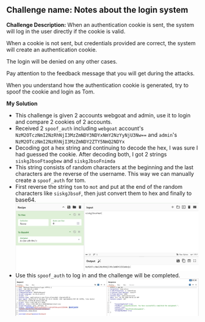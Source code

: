 ## Challenge name: Notes about the login system

**Challenge Description:**
When an authentication cookie is sent, the system will log in the user directly if the cookie is valid.

When a cookie is not sent, but credentials provided are correct, the system will create an authentication cookie.

The login will be denied on any other cases.

Pay attention to the feedback message that you will get during the attacks.

When you understand how the authentication cookie is generated, try to spoof the cookie and login as Tom.

**My Solution**
- This challenge is given 2 accounts webgoat and admin, use it to login and compare 2 cookies of 2 accounts.
- Received 2 `spoof_auth` including `webgoat` account's `NzM2OTczNmI2NzRhNjI3MzZmNDY3NDYxNmY2NzYyNjU3Nw==` and `admin`'s `NzM2OTczNmI2NzRhNjI3MzZmNDY2ZTY5NmQ2NDYx`
- Decoding got a hex string and continuing to decode the hex, I was sure I had guessed the cookie. After decoding both, I got 2 strings `siskgJbsoFtaogbew` and `siskgJbsoFnimda`
- This string consists of random characters at the beginning and the last characters are the reverse of the username. This way we can manually create a `spoof_auth` for tom.
- First reverse the string `tom` to `mot` and put at the end of the random characters like `siskgJbsoF`, then just convert them to hex and finally to base64.
![img](chall-attached/img-1.png)
- Use this `spoof_auth` to log in and the challenge will be completed.
![img](chall-attached/img-2.png)